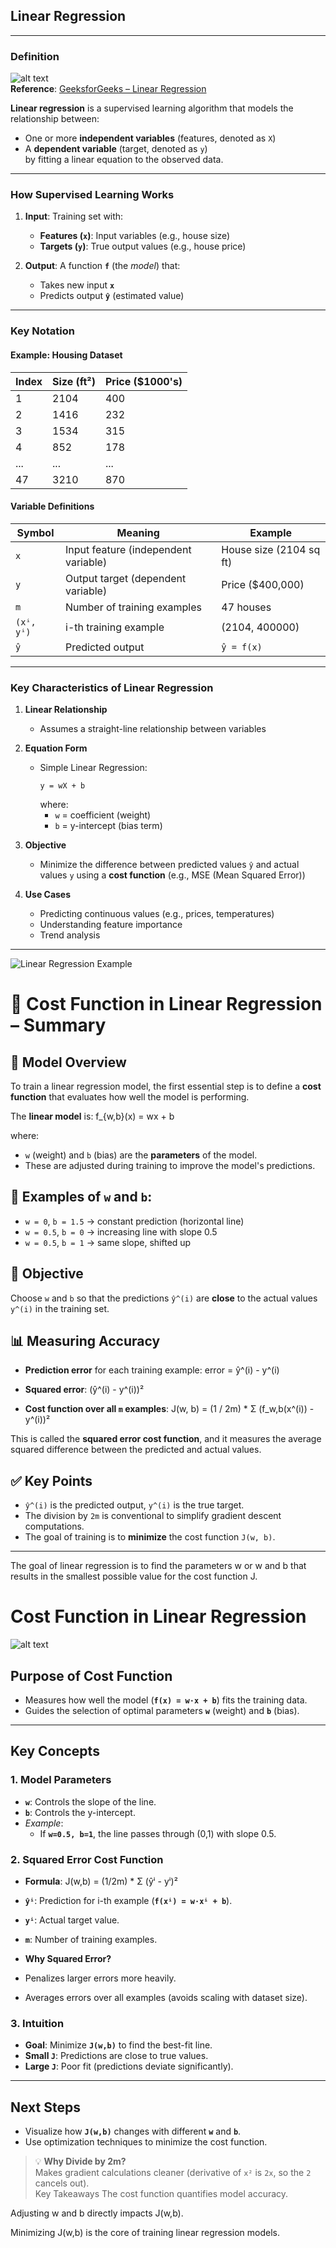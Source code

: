 ## Linear Regression

---

### Definition

![alt text](image.png)  
**Reference**: [GeeksforGeeks – Linear Regression](https://www.geeksforgeeks.org/machine-learning/ml-linear-regression/)

**Linear regression** is a supervised learning algorithm that models the relationship between:
- One or more **independent variables** (features, denoted as `X`)
- A **dependent variable** (target, denoted as `y`)  
by fitting a linear equation to the observed data.

---

### How Supervised Learning Works  

1. **Input**: Training set with:  
   - **Features (`x`)**: Input variables (e.g., house size)  
   - **Targets (`y`)**: True output values (e.g., house price)  

2. **Output**: A function **`f`** (the *model*) that:  
   - Takes new input **`x`**  
   - Predicts output **`ŷ`** (estimated value)

---

### Key Notation

#### Example: Housing Dataset

| Index | Size (ft²) | Price ($1000's) |
|-------|------------|-----------------|
| 1     | 2104       | 400             |
| 2     | 1416       | 232             |
| 3     | 1534       | 315             |
| 4     | 852        | 178             |
| ...   | ...        | ...             |
| 47    | 3210       | 870             |

#### Variable Definitions

| Symbol     | Meaning                            | Example                |
|------------|------------------------------------|------------------------|
| `x`        | Input feature (independent variable) | House size (2104 sq ft) |
| `y`        | Output target (dependent variable)   | Price ($400,000)        |
| `m`        | Number of training examples          | 47 houses               |
| `(xⁱ, yⁱ)` | i-th training example                | (2104, 400000)          |
| `ŷ`        | Predicted output                     | `ŷ = f(x)`              |

---

### Key Characteristics of Linear Regression

1. **Linear Relationship**  
   - Assumes a straight-line relationship between variables

2. **Equation Form**  
   - Simple Linear Regression:  
     ```
     y = wX + b
     ```
     where:  
     - `w` = coefficient (weight)  
     - `b` = y-intercept (bias term)

3. **Objective**  
   - Minimize the difference between predicted values `ŷ` and actual values `y` using a **cost function** (e.g., MSE (Mean Squared Error))

4. **Use Cases**  
   - Predicting continuous values (e.g., prices, temperatures)  
   - Understanding feature importance  
   - Trend analysis

---

![Linear Regression Example](../img/Screenshot%202568-06-13%20at%2015.43.50.png)



# 📘 Cost Function in Linear Regression – Summary

## 🔧 Model Overview
To train a linear regression model, the first essential step is to define a **cost function** that evaluates how well the model is performing.

The **linear model** is: f_{w,b}(x) = wx + b


where:
- `w` (weight) and `b` (bias) are the **parameters** of the model.
- These are adjusted during training to improve the model's predictions.

## 🧮 Examples of `w` and `b`:
- `w = 0`, `b = 1.5` → constant prediction (horizontal line)
- `w = 0.5`, `b = 0` → increasing line with slope 0.5
- `w = 0.5`, `b = 1` → same slope, shifted up

## 🎯 Objective
Choose `w` and `b` so that the predictions `ŷ^(i)` are **close** to the actual values `y^(i)` in the training set.

## 📊 Measuring Accuracy

- **Prediction error** for each training example: error = ŷ^(i) - y^(i)


- **Squared error**: (ŷ^(i) - y^(i))²


- **Cost function over all `m` examples**: J(w, b) = (1 / 2m) * Σ (f_w,b(x^(i)) - y^(i))²


This is called the **squared error cost function**, and it measures the average squared difference between the predicted and actual values.

## ✅ Key Points
- `ŷ^(i)` is the predicted output, `y^(i)` is the true target.
- The division by `2m` is conventional to simplify gradient descent computations.
- The goal of training is to **minimize** the cost function `J(w, b)`.

---


The goal of linear regression is to find the parameters w or w and b that results in the smallest possible value for the cost function J.


# Cost Function in Linear Regression  

![alt text](../img/image-7.png)


## **Purpose of Cost Function**  
- Measures how well the model (**`f(x) = w·x + b`**) fits the training data.  
- Guides the selection of optimal parameters **`w`** (weight) and **`b`** (bias).  

---

## **Key Concepts**  
### 1. **Model Parameters**  
- **`w`**: Controls the slope of the line.  
- **`b`**: Controls the y-intercept.  
- *Example*:  
  - If **`w=0.5, b=1`**, the line passes through (0,1) with slope 0.5.  

### 2. **Squared Error Cost Function**  
- **Formula**:  J(w,b) = (1/2m) * Σ (ŷⁱ - yⁱ)²

- **`ŷⁱ`**: Prediction for i-th example (**`f(xⁱ) = w·xⁱ + b`**).  
- **`yⁱ`**: Actual target value.  
- **`m`**: Number of training examples.  

- **Why Squared Error?**  
- Penalizes larger errors more heavily.  
- Averages errors over all examples (avoids scaling with dataset size).  

### 3. **Intuition**  
- **Goal**: Minimize **`J(w,b)`** to find the best-fit line.  
- **Small `J`**: Predictions are close to true values.  
- **Large `J`**: Poor fit (predictions deviate significantly).  

---

## **Next Steps**  
- Visualize how **`J(w,b)`** changes with different **`w`** and **`b`**.  
- Use optimization techniques to minimize the cost function.  

> 💡 **Why Divide by 2m?**  
> Makes gradient calculations cleaner (derivative of `x²` is `2x`, so the `2` cancels out).  
Key Takeaways
The cost function quantifies model accuracy.

Adjusting w and b directly impacts J(w,b).

Minimizing J(w,b) is the core of training linear regression models.




